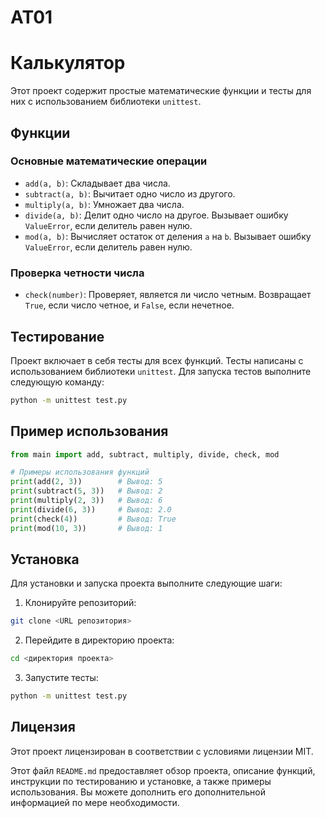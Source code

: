 # AT01
 
# Калькулятор

Этот проект содержит простые математические функции и тесты для них с использованием библиотеки `unittest`.

## Функции

### Основные математические операции

- `add(a, b)`: Складывает два числа.
- `subtract(a, b)`: Вычитает одно число из другого.
- `multiply(a, b)`: Умножает два числа.
- `divide(a, b)`: Делит одно число на другое. Вызывает ошибку `ValueError`, если делитель равен нулю.
- `mod(a, b)`: Вычисляет остаток от деления `a` на `b`. Вызывает ошибку `ValueError`, если делитель равен нулю.

### Проверка четности числа

- `check(number)`: Проверяет, является ли число четным. Возвращает `True`, если число четное, и `False`, если нечетное.

## Тестирование

Проект включает в себя тесты для всех функций. Тесты написаны с использованием библиотеки `unittest`. Для запуска тестов выполните следующую команду:

```bash
python -m unittest test.py
```
## Пример использования

```python
from main import add, subtract, multiply, divide, check, mod

# Примеры использования функций
print(add(2, 3))        # Вывод: 5
print(subtract(5, 3))   # Вывод: 2
print(multiply(2, 3))   # Вывод: 6
print(divide(6, 3))     # Вывод: 2.0
print(check(4))         # Вывод: True
print(mod(10, 3))       # Вывод: 1
```

## Установка

Для установки и запуска проекта выполните следующие шаги:

1. Клонируйте репозиторий:

```bash
git clone <URL репозитория>
```

2. Перейдите в директорию проекта:

```bash
cd <директория проекта>
```

3. Запустите тесты:

```bash
python -m unittest test.py
```

## Лицензия

Этот проект лицензирован в соответствии с условиями лицензии MIT.

Этот файл `README.md` предоставляет обзор проекта, описание функций, инструкции по тестированию и установке, а также примеры использования. Вы можете дополнить его дополнительной информацией по мере необходимости.

